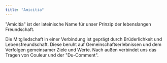 ```yaml
---
title: "Amicitia"
---
```


"Amicitia" ist der lateinische Name für unser Prinzip der lebenslangen Freundschaft.

Die Mitgliedschaft in einer Verbindung ist geprägt durch Brüderlichkeit und Lebensfreundschaft. Diese beruht auf Gemeinschaftserlebnissen und dem Verfolgen gemeinsamer Ziele und Werte. Nach außen verbindet uns das Tragen von Couleur und der "Du-Comment".